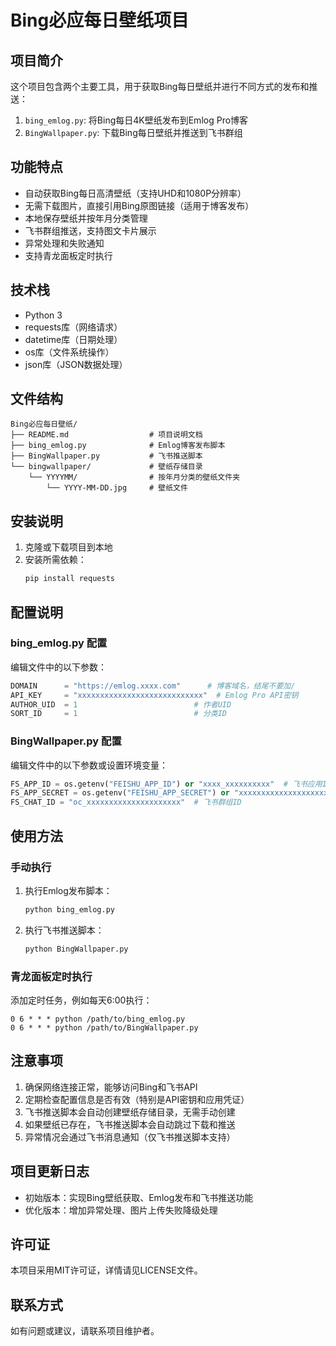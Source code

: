 # Bing必应每日壁纸项目

## 项目简介
这个项目包含两个主要工具，用于获取Bing每日壁纸并进行不同方式的发布和推送：
1. `bing_emlog.py`: 将Bing每日4K壁纸发布到Emlog Pro博客
2. `BingWallpaper.py`: 下载Bing每日壁纸并推送到飞书群组

## 功能特点
- 自动获取Bing每日高清壁纸（支持UHD和1080P分辨率）
- 无需下载图片，直接引用Bing原图链接（适用于博客发布）
- 本地保存壁纸并按年月分类管理
- 飞书群组推送，支持图文卡片展示
- 异常处理和失败通知
- 支持青龙面板定时执行

## 技术栈
- Python 3
- requests库（网络请求）
- datetime库（日期处理）
- os库（文件系统操作）
- json库（JSON数据处理）

## 文件结构
```
Bing必应每日壁纸/
├── README.md                  # 项目说明文档
├── bing_emlog.py              # Emlog博客发布脚本
├── BingWallpaper.py           # 飞书推送脚本
└── bingwallpaper/             # 壁纸存储目录
    └── YYYYMM/                # 按年月分类的壁纸文件夹
        └── YYYY-MM-DD.jpg     # 壁纸文件
```

## 安装说明
1. 克隆或下载项目到本地
2. 安装所需依赖：
   ```bash
   pip install requests
   ```

## 配置说明
### bing_emlog.py 配置
编辑文件中的以下参数：
```python
DOMAIN      = "https://emlog.xxxx.com"      # 博客域名，结尾不要加/
API_KEY     = "xxxxxxxxxxxxxxxxxxxxxxxxxxxx"  # Emlog Pro API密钥
AUTHOR_UID  = 1                          # 作者UID
SORT_ID     = 1                          # 分类ID
```

### BingWallpaper.py 配置
编辑文件中的以下参数或设置环境变量：
```python
FS_APP_ID = os.getenv("FEISHU_APP_ID") or "xxxx_xxxxxxxxxx"  # 飞书应用ID
FS_APP_SECRET = os.getenv("FEISHU_APP_SECRET") or "xxxxxxxxxxxxxxxxxxxxxx"  # 飞书应用密钥
FS_CHAT_ID = "oc_xxxxxxxxxxxxxxxxxxxxx"  # 飞书群组ID
```

## 使用方法
### 手动执行
1. 执行Emlog发布脚本：
   ```bash
   python bing_emlog.py
   ```
2. 执行飞书推送脚本：
   ```bash
   python BingWallpaper.py
   ```

### 青龙面板定时执行
添加定时任务，例如每天6:00执行：
```
0 6 * * * python /path/to/bing_emlog.py
0 6 * * * python /path/to/BingWallpaper.py
```

## 注意事项
1. 确保网络连接正常，能够访问Bing和飞书API
2. 定期检查配置信息是否有效（特别是API密钥和应用凭证）
3. 飞书推送脚本会自动创建壁纸存储目录，无需手动创建
4. 如果壁纸已存在，飞书推送脚本会自动跳过下载和推送
5. 异常情况会通过飞书消息通知（仅飞书推送脚本支持）

## 项目更新日志
- 初始版本：实现Bing壁纸获取、Emlog发布和飞书推送功能
- 优化版本：增加异常处理、图片上传失败降级处理

## 许可证
本项目采用MIT许可证，详情请见LICENSE文件。

## 联系方式
如有问题或建议，请联系项目维护者。